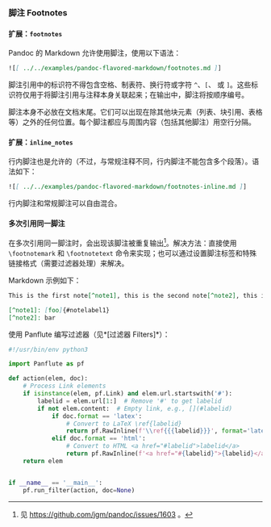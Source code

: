 ### 脚注 Footnotes

#### 扩展：`footnotes`

Pandoc 的 Markdown 允许使用脚注，使用以下语法：

```markdown
![[ ../../examples/pandoc-flavored-markdown/footnotes.md ]]
```

脚注引用中的标识符不得包含空格、制表符、换行符或字符 `^`、`[`、 或 `]`。这些标识符仅用于将脚注引用与注释本身关联起来；在输出中，脚注将按顺序编号。

脚注本身不必放在文档末尾。它们可以出现在除其他块元素（列表、块引用、表格等）之外的任何位置。每个脚注都应与周围内容（包括其他脚注）用空行分隔。

#### 扩展：`inline_notes`

行内脚注也是允许的（不过，与常规注释不同，行内脚注不能包含多个段落）。语法如下：

```markdown
![[ ../../examples/pandoc-flavored-markdown/footnotes-inline.md ]]
```

行内脚注和常规脚注可以自由混合。

#### 多次引用同一脚注

在多次引用同一脚注时，会出现该脚注被重复输出[^issue-1603]。解决方法：直接使用 `\footnotemark` 和 `\footnotetext` 命令来实现；也可以通过设置脚注标签和特殊链接格式（需要过滤器处理）来解决。

[^issue-1603]: 见 <https://github.com/jgm/pandoc/issues/1603> 。

Markdown 示例如下：

```markdown
This is the first note[^note1], this is the second note[^note2], this is the reference to the first note^[](#notelabel1)^.

[^note1]: [foo]{#notelabel1}
[^note2]: bar
```

使用 Panflute 编写过滤器（见*[过滤器 Filters]*）：

```python
#!/usr/bin/env python3

import Panflute as pf

def action(elem, doc):
    # Process Link elements
    if isinstance(elem, pf.Link) and elem.url.startswith('#'):
        labelid = elem.url[1:]  # Remove '#' to get labelid
        if not elem.content:  # Empty link, e.g., [](#labelid)
            if doc.format == 'latex':
                # Convert to LaTeX \ref{labelid}
                return pf.RawInline(f'\\ref{{{labelid}}}', format='latex')
            elif doc.format == 'html':
                # Convert to HTML <a href="#labelid">labelid</a>
                return pf.RawInline(f'<a href="#{labelid}">{labelid}</a>', format='html')
    return elem


if __name__ == '__main__':
    pf.run_filter(action, doc=None)
```
